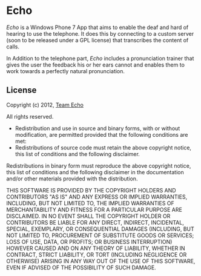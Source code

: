 Echo
====

*Echo* is a Windows Phone 7 App that aims to enable the deaf and hard of hearing to use the telephone. It does this by connecting to a custom server (soon to be released under a GPL license) that transcribes the content of calls.

In Addition to the telephone part, *Echo* includes a pronunciation trainer that gives the user the feedback his or her ears cannot and enables them to work towards a perfectly natural pronunciation.

License
-------

Copyright (c) 2012, [Team Echo](http://www.echo-app.org)

All rights reserved.

* Redistribution and use in source and binary forms, with or without modification, are permitted provided that the following conditions are met:
* Redistributions of source code must retain the above copyright notice, this list of conditions and the following disclaimer.

Redistributions in binary form must reproduce the above copyright notice, this list of conditions and the following disclaimer in the documentation and/or other materials provided with the distribution.

THIS SOFTWARE IS PROVIDED BY THE COPYRIGHT HOLDERS AND CONTRIBUTORS "AS IS" AND ANY EXPRESS OR IMPLIED WARRANTIES, INCLUDING, BUT NOT LIMITED TO, THE IMPLIED WARRANTIES OF MERCHANTABILITY AND FITNESS FOR A PARTICULAR PURPOSE ARE DISCLAIMED. IN NO EVENT SHALL THE COPYRIGHT HOLDER OR CONTRIBUTORS BE LIABLE FOR ANY DIRECT, INDIRECT, INCIDENTAL, SPECIAL, EXEMPLARY, OR CONSEQUENTIAL DAMAGES (INCLUDING, BUT NOT LIMITED TO, PROCUREMENT OF SUBSTITUTE GOODS OR SERVICES; LOSS OF USE, DATA, OR PROFITS; OR BUSINESS INTERRUPTION) HOWEVER CAUSED AND ON ANY THEORY OF LIABILITY, WHETHER IN CONTRACT, STRICT LIABILITY, OR TORT (INCLUDING NEGLIGENCE OR OTHERWISE) ARISING IN ANY WAY OUT OF THE USE OF THIS SOFTWARE, EVEN IF ADVISED OF THE POSSIBILITY OF SUCH DAMAGE.
